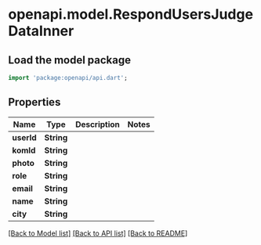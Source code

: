 # openapi.model.RespondUsersJudgeDataInner

## Load the model package
```dart
import 'package:openapi/api.dart';
```

## Properties
Name | Type | Description | Notes
------------ | ------------- | ------------- | -------------
**userId** | **String** |  | 
**komId** | **String** |  | 
**photo** | **String** |  | 
**role** | **String** |  | 
**email** | **String** |  | 
**name** | **String** |  | 
**city** | **String** |  | 

[[Back to Model list]](../README.md#documentation-for-models) [[Back to API list]](../README.md#documentation-for-api-endpoints) [[Back to README]](../README.md)



